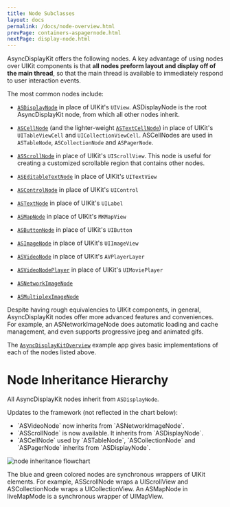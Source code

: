 ```yaml
---
title: Node Subclasses
layout: docs
permalink: /docs/node-overview.html
prevPage: containers-aspagernode.html
nextPage: display-node.html
---
```


AsyncDisplayKit offers the following nodes.  A key advantage of using nodes over UIKit components is that **all nodes preform layout and display off of the main thread**, so that the main thread is available to immediately respond to user interaction events.  

The most common nodes include:

- <a href = "display-node.html">`ASDisplayNode`</a> in place of UIKit's `UIView`.  ASDisplayNode is the root AsyncDisplayKit node, from which all other nodes inherit.

- <a href = "cell-node.html">`ASCellNode`</a> (and the lighter-weight <a href = "text-cell-node.html">`ASTextCellNode`</a>) in place of UIKit's `UITableViewCell` and `UICollectionViewCell`.  ASCellNodes are used in `ASTableNode`, `ASCollectionNode` and `ASPagerNode`.

- <a href = "">`ASScrollNode`</a> in place of UIKit's `UIScrollView`.  This node is useful for creating a customized scrollable region that contains other nodes.

- <a href = "editable-text-node.html">`ASEditableTextNode`</a> in place of UIKit's `UITextView`

- <a href = "control-node.html">`ASControlNode`</a> in place of UIKit's `UIControl`

- <a href = "text-node.html">`ASTextNode`</a> in place of UIKit's `UILabel`

- <a href = "map-node.html">`ASMapNode`</a> in place of UIKit's `MKMapView`

- <a href = "button-node.html">`ASButtonNode`</a> in place of UIKit's `UIButton`

- <a href = "image-node.html">`ASImageNode`</a> in place of UIKit's `UIImageView`

- <a href = "video-node.html">`ASVideoNode`</a> in place of UIKit's `AVPlayerLayer`

- <a href = "">`ASVideoNodePlayer`</a> in place of UIKit's `UIMoviePlayer`

- <a href = "network-image-node.html">`ASNetworkImageNode`</a> 

- <a href = "multiplex-image-node.html">`ASMultiplexImageNode`</a> 

Despite having rough equivalencies to UIKit components, in general, AsyncDisplayKit nodes offer more advanced features and conveniences. For example, an ASNetworkImageNode does automatic loading and cache management, and even supports progressive jpeg and animated gifs. 

The <a href = "https://github.com/facebook/AsyncDisplayKit/tree/master/examples/AsyncDisplayKitOverview">`AsyncDisplayKitOverview`</a> example app gives basic implementations of each of the nodes listed above. 
 

# Node Inheritance Hierarchy 

All AsyncDisplayKit nodes inherit from `ASDisplayNode`.

Updates to the framework (not reflected in the chart below): 
<ul>
  <li>`ASVideoNode` now inherits from `ASNetworkImageNode`.</li>
  <li>`ASScrollNode` is now available. It inherits from `ASDisplayNode`.</li>
  <li>`ASCellNode` used by `ASTableNode`, `ASCollectionNode` and `ASPagerNode` inherits from `ASDisplayNode`.
</ul>
<img src="/static/images/node-hierarchy.PNG" alt="node inheritance flowchart">

The blue and green colored nodes are synchronous wrappers of UIKit elements.  For example, ASScrollNode wraps a UIScrollView and ASCollectionNode wraps a UICollectionView.  An ASMapNode in liveMapMode is a synchronous wrapper of UIMapView.


 
 

